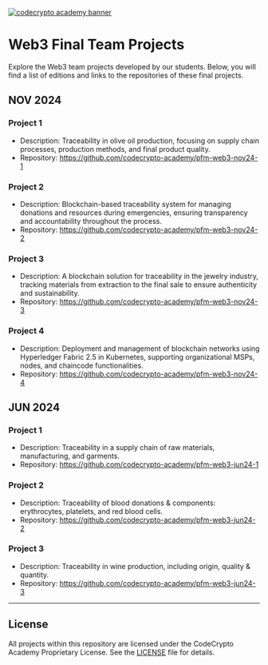 [![codecrypto academy banner](https://iili.io/dqrlEMv.png)](https://codecrypto.academy)

# Web3 Final Team Projects

Explore the Web3 team projects developed by our students. Below, you will find a list of editions and links to the repositories of these final projects.

## NOV 2024

### Project 1
- Description: Traceability in olive oil production, focusing on supply chain processes, production methods, and final product quality.
- Repository: https://github.com/codecrypto-academy/pfm-web3-nov24-1

### Project 2
- Description: Blockchain-based traceability system for managing donations and resources during emergencies, ensuring transparency and accountability throughout the process.  
- Repository: https://github.com/codecrypto-academy/pfm-web3-nov24-2

### Project 3
- Description: A blockchain solution for traceability in the jewelry industry, tracking materials from extraction to the final sale to ensure authenticity and sustainability. 
- Repository: https://github.com/codecrypto-academy/pfm-web3-nov24-3

### Project 4
- Description: Deployment and management of blockchain networks using Hyperledger Fabric 2.5 in Kubernetes, supporting organizational MSPs, nodes, and chaincode functionalities.
- Repository: https://github.com/codecrypto-academy/pfm-web3-nov24-4


## JUN 2024

### Project 1
- Description: Traceability in a supply chain of raw materials, manufacturing, and garments.  
- Repository: https://github.com/codecrypto-academy/pfm-web3-jun24-1


### Project 2
- Description: Traceability of blood donations & components: erythrocytes, platelets, and red blood cells.  
- Repository: https://github.com/codecrypto-academy/pfm-web3-jun24-2

### Project 3
- Description: Traceability in wine production, including origin, quality & quantity.  
- Repository: https://github.com/codecrypto-academy/pfm-web3-jun24-3


---

## License

All projects within this repository are licensed under the CodeCrypto Academy Proprietary License. 
See the [LICENSE](LICENSE) file for details.

